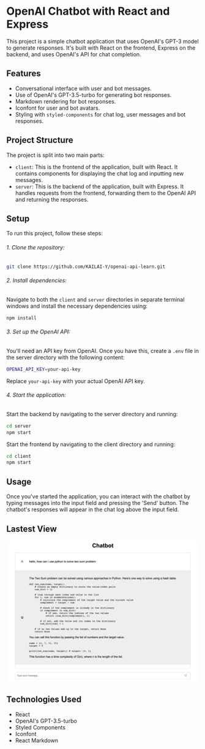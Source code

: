 # OpenAI Chatbot with React and Express

This project is a simple chatbot application that uses OpenAI's GPT-3 model to generate responses. It's built with React on the frontend, Express on the backend, and uses OpenAI's API for chat completion.

## Features

- Conversational interface with user and bot messages.
- Use of OpenAI's GPT-3.5-turbo for generating bot responses.
- Markdown rendering for bot responses.
- Iconfont for user and bot avatars.
- Styling with `styled-components` for chat log, user messages and bot responses.

## Project Structure

The project is split into two main parts:

- `client`: This is the frontend of the application, built with React. It contains components for displaying the chat log and inputting new messages.
- `server`: This is the backend of the application, built with Express. It handles requests from the frontend, forwarding them to the OpenAI API and returning the responses.

## Setup

To run this project, follow these steps:

###### 1. Clone the repository:

```bash
git clone https://github.com/KAILAI-Y/openai-api-learn.git
```

###### 2. Install dependencies:
   
Navigate to both the `client` and `server` directories in separate terminal windows and install the necessary dependencies using:

```bash
npm install
```

###### 3. Set up the OpenAI API:

You'll need an API key from OpenAI. Once you have this, create a `.env` file in the server directory with the following content:

```bash
OPENAI_API_KEY=your-api-key
```

Replace `your-api-key` with your actual OpenAI API key.

###### 4. Start the application:

Start the backend by navigating to the server directory and running:
```bash
cd server
npm start
```
Start the frontend by navigating to the client directory and running:
```bash
cd client
npm start
```


## Usage

Once you've started the application, you can interact with the chatbot by typing messages into the input field and pressing the 'Send' button. The chatbot's responses will appear in the chat log above the input field.

## Lastest View
![Lastest View](/view.png)

## Technologies Used

- React
- OpenAI's GPT-3.5-turbo
- Styled Components
- Iconfont
- React Markdown
